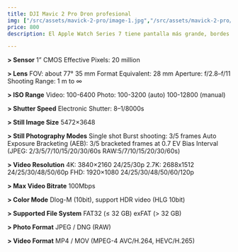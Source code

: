 ```yaml
---
title: DJI Mavic 2 Pro Dron profesional
img: ["/src/assets/mavick-2-pro/image-1.jpg","/src/assets/mavick-2-pro/image-2.jpg","/src/assets/mavick-2-pro/image-3.jpeg","/src/assets/mavick-2-pro/image-4.jpg" ]
price: 800
description: El Apple Watch Series 7 tiene pantalla más grande, bordes curvados, carga rápida, y es resistente al agua y polvo.

---
```

**> Sensor**
1” CMOS
Effective Pixels: 20 million

**> Lens**
FOV: about 77°
35 mm Format Equivalent: 28 mm
Aperture: f/2.8–f/11
Shooting Range: 1 m to ∞

**> ISO Range**
Video:
100-6400
Photo:
100-3200 (auto)
100-12800 (manual)

**> Shutter Speed**
Electronic Shutter: 8–1/8000s

**> Still Image Size**
5472×3648

**> Still Photography Modes**
Single shot
Burst shooting: 3/5 frames
Auto Exposure Bracketing (AEB): 3/5 bracketed frames at 0.7 EV Bias
Interval (JPEG: 2/3/5/7/10/15/20/30/60s RAW:5/7/10/15/20/30/60s)

**> Video Resolution**
4K: 3840×2160 24/25/30p
2.7K: 2688x1512 24/25/30/48/50/60p
FHD: 1920×1080 24/25/30/48/50/60/120p

**> Max Video Bitrate**
100Mbps

**> Color Mode**
Dlog-M (10bit), support HDR video (HLG 10bit)

**> Supported File System**
FAT32 (≤ 32 GB)
exFAT (> 32 GB)

**> Photo Format**
JPEG / DNG (RAW)

**> Video Format**
MP4 / MOV (MPEG-4 AVC/H.264, HEVC/H.265)
